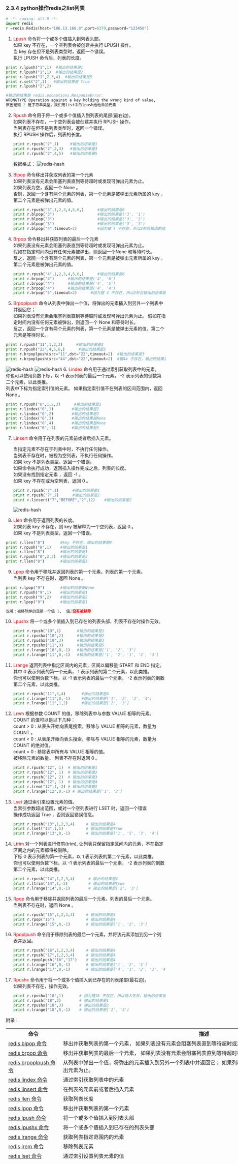 ### 2.3.4 python操作redis之list列表

```python
# -*- coding: utf-8 -*-
import redis
r =redis.Redis(host="106.13.168.8",port=6379,password="123456")
```
1. <font color="red">Lpush</font> 命令将一个或多个值插入到列表头部。 <br>如果 key 不存在，一个空列表会被创建并执行 LPUSH 操作。 <br>当 key 存在但不是列表类型时，返回一个错误。<br>
    执行 LPUSH 命令后，列表的长度。

  ```python
  print r.lpush("1",1)  #输出的结果是1
  print r.lpush("1",1)  #输出的结果是2
  print r.lpush("1",2,3,4)  #输出的结果是5
  print r.set("2",1)   #输出的结果是 True
  print r.lpush("2",2)     
  
  #输出的结果是 redis.exceptions.ResponseError: 
  WRONGTYPE Operation against a key holding the wrong kind of value,
  原因是键 2 是字符串类型，我们用list中的lpush给他添加元素
  ```

2. <font color="red">Rpush </font>命令用于将一个或多个值插入到列表的尾部(最右边)。<br>
   如果列表不存在，一个空列表会被创建并执行 RPUSH 操作。 <br>当列表存在但不是列表类型时，返回一个错误。<br>
   执行 RPUSH 操作后，列表的长度。<br>

   ```python
   print r.rpush("2",1)     #输出的结果是1
   print r.rpush("2",2,3)   #输出的结果是3
   print r.rpush("2",4,5)   #输出的结果是5
   ```

   数据格式：
      ![redis-hash](../images/python-redis-list-01.png)

3. <font color="red">Blpop</font> 命令移出并获取列表的第一个元素<br> 如果列表没有元素会阻塞列表直到等待超时或发现可弹出元素为止。<br>
    如果列表为空，返回一个 None 。 <br>否则，返回一个含有两个元素的列表，第一个元素是被弹出元素所属的 key ，第二个元素是被弹出元素的值。

   ```python
   print r.rpush("3",1,2,3,4,5,6,)      #输出的结果是6
   print r.blpop("3")                   #输出的结果是('3', '1')
   print r.blpop("3")                   #输出的结果是('3', '2')
   print r.blpop("3")                   #输出的结果是('3', '3')
   print r.blpop("4",timeout=2)         #因为键 4 不存在，所以2秒后输出的结果是None
   ```
4. <font color="red">Brpop </font>命令移出并获取列表的最后一个元素<br>如果列表没有元素会阻塞列表直到等待超时或发现可弹出元素为止。<br>
   假如在指定时间内没有任何元素被弹出，则返回一个None 和等待时长。 <br>反之，返回一个含有两个元素的列表，第一个元素是被弹出元素所属的 key ，第二个元素是被弹出元素的值。
   ```python
   print r.rpush("4",1,2,3,4,5,6,)      #输出的结果是6
   print r.brpop("4")      #输出的结果是('4', '6')
   print r.brpop("4")      #输出的结果是('4', '5')
   print r.brpop("4")      #输出的结果是('4', '4')
   print r.brpop("5",timeout=2)      #因为键 4 不存在，所以2秒后输出的结果是None
   ```

5. <font color="red">Brpoplpush</font> 命令从列表中弹出一个值，将弹出的元素插入到另外一个列表中并返回它；<br> 如果列表没有元素会阻塞列表直到等待超时或发现可弹出元素为止。
    假如在指定时间内没有任何元素被弹出，则返回一个 None 和等待时长。 <br>反之，返回一个含有两个元素的列表，第一个元素是被弹出元素的值，第二个元素是等待时长。
  ```python
  print r.rpush("11",1,2,3)      #输出的结果是3
  print r.rpush("22",4,5,6,)      #输出的结果是3
  print r.brpoplpush(src="11",dst="22",timeout=2)  #输出的结果是3
  print r.brpoplpush(src="44",dst="22",timeout=2)  #键44 不存在，输出的结果是None
  ```
  ![redis-hash](../images/python-redis-list-02.png)
  ![redis-hash](../images/python-redis-list-03.png)
6. <font color="red">Lindex </font>命令用于通过索引获取列表中的元素。<br>你也可以使用负数下标，以 -1 表示列表的最后一个元素， -2 表示列表的倒数第二个元素，以此类推。<br>
   列表中下标为指定索引值的元素。 如果指定索引值不在列表的区间范围内，返回 None 。
   
   ```python
   print r.rpush("6",1,2,3)      #输出的结果是3
   print r.lindex("6",1)        #输出的结果是2
   print r.lindex("6",2)        #输出的结果是3
   print r.lindex("6",3)        #输出的结果是None
   print r.lindex("6",4)        #输出的结果是None
   print r.lindex("6",-1)       #输出的结果是3
   ```
   
7. <font color="red">Linsert</font> 命令用于在列表的元素前或者后插入元素。

   当指定元素不存在于列表中时，不执行任何操作。 <br>当列表不存在时，被视为空列表，不执行任何操作。<br>如果 key 不是列表类型，返回一个错误。<br>
   如果命令执行成功，返回插入操作完成之后，列表的长度。<br>如果没有找到指定元素 ，返回 -1 。<br>如果 key 不存在或为空列表，返回 0 。

   ```python
   print r.rpush("7",1)      #输出的结果是1
   print r.rpush("7",2)      #输出的结果是2
   print r.linsert("7","BEFORE","2",12)    #输出的结果是2
   ```
   ![redis-hash](../images/python-redis-list-04.png)
   
8. <font color="red">Llen</font> 命令用于返回列表的长度。<br> 如果列表 key 不存在，则 key 被解释为一个空列表，返回 0 。<br> 如果 key 不是列表类型，返回一个错误。

  ```python
  print r.llen("8")       #key 不存在，输出的结果是0
  print r.rpush("8",1)    #输出的结果是1
  print r.llen("8")       #输出的结果是1
  print r.rpush("8",2,3)  #输出的结果是3
  print r.llen("8")       #输出的结果是3
  ```

9. <font color="red">Lpop </font>命令用于移除并返回列表的第一个元素。列表的第一个元素。 <br>当列表 key 不存在时，返回 None 。

  ```python
  print r.lpop("9")       #输出的结果是None
  print r.rpush("9",1)    #输出的结果是1
  print r.rpush("9",2)    #输出的结果是2
  print r.lpop("9")       #输出的结果是1
  
  说明：被移除掉的是第一个值 1,  值2没有被移除
  ```

10. <font color="red">Lpushx</font> 将一个或多个值插入到已存在的列表头部，列表不存在时操作无效。

    ```python
    print r.rpush("10",1)       #输出的结果是1
    print r.rpushx("10",2)      #输出的结果是2
    print r.rpushx("10",3)      #输出的结果是3
    print r.rpushx("11",3)      #输出的结果是5
    print r.lrange("10",0,-1)   #输出的结果是['1', '2', '3']
    print r.lrange("11",0,-1)   #输出的结果是['1', '2', '1', '2', '3']
    ```

11. <font color="red">Lrange</font> 返回列表中指定区间内的元素，区间以偏移量 START 和 END 指定。<br> 其中 0 表示列表的第一个元素， 1 表示列表的第二个元素，以此类推。<br>
     你也可以使用负数下标，以 -1 表示列表的最后一个元素， -2 表示列表的倒数第二个元素，以此类推。
    ```python
	print r.rpush("11",3,4)       #输出的结果是4
	print r.lrange("11",0,-1)     #输出的结果是['1', '2', '3', '4']
	print r.lrange("11",1,2)      #输出的结果是['2', '3']
	```

12. <font color="red">Lrem </font>根据参数 COUNT 的值，移除列表中与参数 VALUE 相等的元素。<br>
    COUNT 的值可以是以下几种：<br>
    count > 0 : 从表头开始向表尾搜索，移除与 VALUE 相等的元素，数量为 COUNT 。<br>
    count < 0 : 从表尾开始向表头搜索，移除与 VALUE 相等的元素，数量为 COUNT 的绝对值。<br>
    count = 0 : 移除表中所有与 VALUE 相等的值。<br>
    被移除元素的数量。 列表不存在时返回 0 。<br>

    ```python
    print r.rpush("12", 1)  # 输出的结果是1
    print r.rpush("12", 1)  # 输出的结果是2
    print r.rpush("12", 2)  # 输出的结果是3
    print r.rpush("12", 1)  # 输出的结果是4
    print r.lrem("12",1,-2) # 输出的结果是2
    print r.lrange("12",0,-1) # 输出的结果是['1', '2']
    ```
13. <font color="red">Lset</font> 通过索引来设置元素的值。<br>
    当索引参数超出范围，或对一个空列表进行 LSET 时，返回一个错误<br>
    操作成功返回 True ，否则返回错误信息。<br>
    ```python
    print r.rpush("13",1,2,3,4)     # 输出的结果是4
    print r.lset("13",1,5)          # 输出的结果是True
    print r.lrange("13",0,-1)       # 输出的结果是['1', '5', '3', '4']
    ```
14. <font color="red">Ltrim</font> 对一个列表进行修剪(trim), 让列表只保留指定区间内的元素，不在指定区间之内的元素都将被删除。<br>
    下标 0 表示列表的第一个元素，以 1 表示列表的第二个元素，以此类推。 <br>
    你也可以使用负数下标，以 -1 表示列表的最后一个元素， -2 表示列表的倒数第二个元素，以此类推。
    ```python
    print r.rpush("14",1,2,3,4)      # 输出的结果是4
    print r.ltrim("14",1,-2)         # 输出的结果是True
    print r.lrange("14",0,-1)        # 输出的结果是['2', '3']
    ```
15. <font color="red">Rpop</font> 命令用于移除并返回列表的最后一个元素。列表的最后一个元素。 <br>当列表不存在时，返回 None 。
    ```python
    print r.rpush("15",1,2,3,4)     # 输出的结果是4
    print r.rpop("15")              # 输出的结果是4
    print r.lrange("15",0,-1)       # 输出的结果是['1', '2', '3']
    ```
16. <font color="red">Rpoplpush </font>命令用于移除列表的最后一个元素，并将该元素添加到另一个列表并返回。
    ```python
    print r.rpush("16",1,2,3,4)     # 输出的结果是4
    print r.rpush("17",1,2,3,4)     # 输出的结果是4
    print r.rpoplpush("16","17")    # 输出的结果是4
    print r.lrange("16",0,-1)       # 输出的结果是['1', '2', '3']
    print r.lrange("17",0,-1)       # 输出的结果是['4', '1', '2', '3', '4']
    ```
17. <font color="red">Rpushx </font>命令用于将一个或多个值插入到已存在的列表尾部(最右边)。<br>如果列表不存在，操作无效。
    ```python
    print r.rpushx("18",1)       # 因为键18 不存在，所以插入失败，输出的结果是0
    print r.rpush("18",2)        # 输出的结果是1
    print r.rpushx("18",3)       # 输出的结果是2
    print r.lrange("18",0,-1)    # 输出的结果是['2', '3']
    ```
<p>附录：</p>
<p></p>
<table class="table table-bordered table-striped" style="height: 419px; width: 1077px;">
<tr><th class="eye-protector-processed">命令</th><th class="eye-protector-processed">描述</th></tr>
<tr>
<td><a href="http://www.redis.net.cn/order/3577.html">redis blpop 命令</a></td>
<td>移出并获取列表的第一个元素， 如果列表没有元素会阻塞列表直到等待超时或发现可弹出元素为止。</td>
</tr>
<tr>
<td class="eye-protector-processed"><a href="http://www.redis.net.cn/order/3578.html">redis brpop 命令</a></td>
<td class="eye-protector-processed">移出并获取列表的最后一个元素， 如果列表没有元素会阻塞列表直到等待超时或发现可弹出元素为止。</td>
</tr>
<tr>
<td><a href="http://www.redis.net.cn/order/3579.html">redis brpoplpush 命令</a></td>
<td>从列表中弹出一个值，将弹出的元素插入到另外一个列表中并返回它； 如果列表没有元素会阻塞列表直到等待超时或发现可弹出元素为止。</td>
</tr>
<tr>
<td class="eye-protector-processed"><a href="http://www.redis.net.cn/order/3580.html">redis lindex 命令</a></td>
<td class="eye-protector-processed">通过索引获取列表中的元素</td>
</tr>
<tr>
<td><a href="http://www.redis.net.cn/order/3581.html">redis linsert 命令</a></td>
<td>在列表的元素前或者后插入元素</td>
</tr>
<tr>
<td class="eye-protector-processed"><a href="http://www.redis.net.cn/order/3582.html">redis llen 命令</a></td>
<td class="eye-protector-processed">获取列表长度</td>
</tr>
<tr>
<td><a href="http://www.redis.net.cn/order/3583.html">redis lpop 命令</a></td>
<td>移出并获取列表的第一个元素</td>
</tr>
<tr>
<td class="eye-protector-processed"><a href="http://www.redis.net.cn/order/3584.html">redis lpush 命令</a></td>
<td class="eye-protector-processed">将一个或多个值插入到列表头部</td>
</tr>
<tr>
<td><a href="http://www.redis.net.cn/order/3585.html">redis lpushx 命令</a></td>
<td>将一个或多个值插入到已存在的列表头部</td>
</tr>
<tr>
<td class="eye-protector-processed"><a href="http://www.redis.net.cn/order/3586.html">redis lrange 命令</a></td>
<td class="eye-protector-processed">获取列表指定范围内的元素</td>
</tr>
<tr>
<td><a href="http://www.redis.net.cn/order/3587.html">redis lrem 命令</a></td>
<td>移除列表元素</td>
</tr>
<tr>
<td class="eye-protector-processed"><a href="http://www.redis.net.cn/order/3588.html">redis lset 命令</a></td>
<td class="eye-protector-processed">通过索引设置列表元素的值</td>
</tr>
<tr>
<td><a href="http://www.redis.net.cn/order/3589.html">redis ltrim 命令</a></td>
<td>对一个列表进行修剪(trim)，就是说，让列表只保留指定区间内的元素，不在指定区间之内的元素都将被删除。</td>
</tr>
<tr>
<td class="eye-protector-processed"><a href="http://www.redis.net.cn/order/3590.html">redis rpop 命令</a></td>
<td class="eye-protector-processed">移除并获取列表最后一个元素</td>
</tr>
<tr>
<td><a href="http://www.redis.net.cn/order/3591.html">redis rpoplpush 命令</a></td>
<td>移除列表的最后一个元素，并将该元素添加到另一个列表并返回</td>
</tr>
<tr>
<td class="eye-protector-processed"><a href="http://www.redis.net.cn/order/3592.html">redis rpush 命令</a></td>
<td class="eye-protector-processed">在列表中添加一个或多个值</td>
</tr>
<tr>
<td><a href="http://www.redis.net.cn/order/3593.html">redis rpushx 命令</a></td>
<td>为已存在的列表添加值</td>
</tr>
</table>































































































